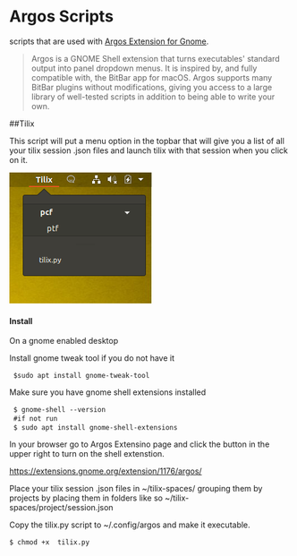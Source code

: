# Argos Scripts

scripts that are used with [Argos Extension for Gnome](https://extensions.gnome.org/extension/1176/argos/). 

>Argos is a GNOME Shell extension that turns executables' standard output into panel dropdown menus. It is inspired by, and fully compatible with, the BitBar app for macOS. Argos supports many BitBar plugins without modifications, giving you access to a large library of well-tested scripts in addition to being able to write your own.

##Tilix

This script will put a menu option in the topbar that will give you a list of all your tilix session .json files and launch tilix with that session when you click on it. 

![alt text](https://raw.githubusercontent.com/spectre013/argosscripts/master/tilix.png "Tilix in action")


#### Install

On a gnome enabled desktop

Install gnome tweak tool if you do not have it 

```
 $sudo apt install gnome-tweak-tool

```

Make sure you have gnome shell extensions installed 

```
 $ gnome-shell --version
 #if not run 
 $ sudo apt install gnome-shell-extensions
```
In your browser go to Argos Extensino page and click the button in the upper right to turn on the shell extenstion.

https://extensions.gnome.org/extension/1176/argos/

Place your tilix session .json files in ~/tilix-spaces/
grouping them by projects by placing them in folders like so ~/tilix-spaces/project/session.json

Copy the tilix.py script to ~/.config/argos and make it executable. 
```
$ chmod +x  tilix.py 

```



